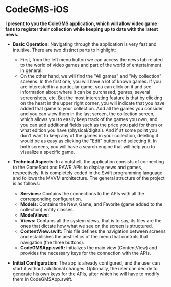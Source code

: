 # CodeGMS-iOS

**I present to you the ColeGMS application, which will allow video game fans to register their collection while keeping up to date with the latest news.**

- **Basic Operation:**
  Navigating through the application is very fast and intuitive. There are two distinct parts to highlight:
    - First, from the left menu button we can access the news tab related to the world of video games and part of the world of entertainment in general.
    - On the other hand, we will find the "All games" and "My collection" screens. In the first one, you will have a lot of known games. If you are interested in a particular game, you can click on it and see information about where it can be purchased, genres, several screenshots, etc. But the most interesting feature is that by clicking on the heart in the upper right corner, you will indicate that you have added that game to your collection. Add all the games you consider, and you can view them in the last screen, the collection screen, which allows you to easily keep track of the games you own, and you can add additional fields such as the price you paid for them or what edition you have (physical/digital). And if at some point you don't want to keep any of the games in your collection, deleting it would be as easy as clicking the "Edit" button and selecting it. In both screens, you will have a search engine that will help you to visualize a specific game.

- **Technical Aspects:**
  In a nutshell, the application consists of connecting to the GameSpot and RAWR APIs to display news and games, respectively. It is completely coded in the Swift programming language and follows the MVVM architecture. The general structure of the project is as follows:

  - **Services:** Contains the connections to the APIs with all the corresponding configuration.
  - **Models:** Contains the New, Game, and Favorite (game added to the collection) entity classes.
  - **ModelViews:**
  - **Views:** Contains all the system views, that is to say, its files are the ones that dictate how what we see on the screen is structured.
  - **ContentView.swift:** This file defines the navigation between screens and establishes the aesthetics of the menu that controls that navigation (the three buttons).
  - **CodeGMSApp.swift:** Initializes the main view (ContentView) and provides the necessary keys for the connection with the APIs.

- **Initial Configuration:**
  The app is already configured, and the user can start it without additional changes. Optionally, the user can decide to generate his own keys for the APIs, after which he will have to modify them in CodeGMSApp.swift.
